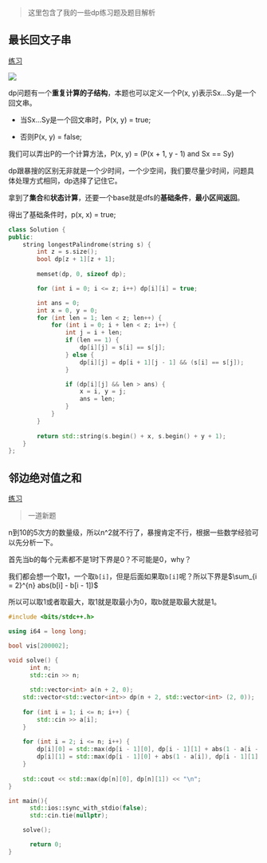 > 这里包含了我的一些dp练习题及题目解析

## 最长回文子串

[练习](https://leetcode.com/problems/longest-palindromic-substring/)

![](dp0.png)

dp问题有一个**重复计算的子结构**，本题也可以定义一个P(x, y)表示Sx...Sy是一个回文串。

- 当Sx...Sy是一个回文串时，P(x, y) = true;

- 否则P(x, y) = false;

我们可以弄出P的一个计算方法，P(x, y) = (P(x + 1, y - 1) and Sx == Sy)

dp跟暴搜的区别无非就是一个少时间，一个少空间，我们要尽量少时间，问题具体处理方式相同，dp选择了记住它。

拿到了**集合**和**状态计算**，还要一个base就是dfs的**基础条件**，**最小区间返回**。

得出了基础条件时，p(x, x) = true;

```c++
class Solution {
public:
    string longestPalindrome(string s) {
        int z = s.size();
        bool dp[z + 1][z + 1];
        
        memset(dp, 0, sizeof dp);

        for (int i = 0; i <= z; i++) dp[i][i] = true;

        int ans = 0;
        int x = 0, y = 0;
        for (int len = 1; len < z; len++) {
            for (int i = 0; i + len < z; i++) {
                int j = i + len;
                if (len == 1) {
                    dp[i][j] = s[i] == s[j];
                } else {
                    dp[i][j] = dp[i + 1][j - 1] && (s[i] == s[j]);
                }

                if (dp[i][j] && len > ans) {
                    x = i, y = j;
                    ans = len;
                }
            }
        }
        
        return std::string(s.begin() + x, s.begin() + y + 1);
    }
};
```

## 邻边绝对值之和

[练习](https://ac.nowcoder.com/acm/contest/11230/D)

> 一道新题

n到10的5次方的数量级，所以n^2就不行了，暴搜肯定不行，根据一些数学经验可以先分析一下。

首先当b的每个元素都不是1时下界是0？不可能是0，why？

我们都会想一个取1，一个取`b[i]`，但是后面如果取`b[i]`呢？所以下界是$\sum_{i = 2}^{n} abs(b[i] - b[i - 1])$

所以可以取1或者取最大，取1就是取最小为0，取b就是取最大就是1。

```c++
#include <bits/stdc++.h>

using i64 = long long;

bool vis[200002];

void solve() {
	  int n;
	  std::cin >> n;
	
	  std::vector<int> a(n + 2, 0);
    std::vector<std::vector<int>> dp(n + 2, std::vector<int> (2, 0));
    
    for (int i = 1; i <= n; i++) {
        std::cin >> a[i];
    }
    
    for (int i = 2; i <= n; i++) {
        dp[i][0] = std::max(dp[i - 1][0], dp[i - 1][1] + abs(1 - a[i - 1]));
        dp[i][1] = std::max(dp[i - 1][0] + abs(1 - a[i]), dp[i - 1][1] + abs(a[i] - a[i - 1]));
    }
    
    std::cout << std::max(dp[n][0], dp[n][1]) << "\n";
}

int main(){
	  std::ios::sync_with_stdio(false);
	  std::cin.tie(nullptr);

    solve();

	  return 0;
}
```
